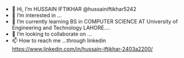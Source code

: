 - 👋 Hi, I’m HUSSAIN IFTIKHAR @hussainiftikhar5242
- 👀 I’m interested in ...
- 🌱 I’m currently learning BS in COMPUTER SCIENCE AT University of Engineering and Technology LAHORE....
- 💞️ I’m looking to collaborate on ...
- 📫 How to reach me ...through linkedin https://www.linkedin.com/in/hussain-iftikhar-2403a2200/

<!---
hussainiftikhar5242/hussainiftikhar5242 is a ✨ special ✨ repository because its `README.md` (this file) appears on your GitHub profile.
You can click the Preview link to take a look at your changes.
--->
